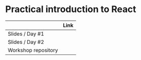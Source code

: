 # Practical introduction to React

|                     | Link                                                                |
| ------------------- | ------------------------------------------------------------------- |
| Slides / Day #1     |                                                                     |
| Slides / Day #2     |                                                                     |
| Workshop repository |                                                                     |
